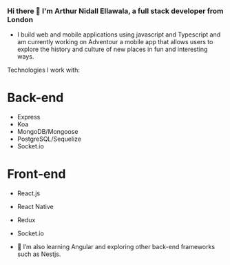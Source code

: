 ### Hi there 👋 I'm Arthur Nidall Ellawala, a full stack developer from London

- I build web and mobile applications using javascript and Typescript and am currently working on Adventour a mobile app that allows users to explore the history and culture of new places in fun and interesting ways. 

Technologies I work with:
# Back-end
- Express
- Koa
- MongoDB/Mongoose
- PostgreSQL/Sequelize
- Socket.io

# Front-end
- React.js
- React Native
- Redux
- Socket.io


- 🌱 I’m also learning Angular and exploring other back-end frameworks such as Nestjs. 


<!--
**NidalEllawala/NidalEllawala** is a ✨ _special_ ✨ repository because its `README.md` (this file) appears on your GitHub profile.

Here are some ideas to get you started:

- 🔭 I’m currently working on ...
- 🌱 I’m currently learning ...
- 👯 I’m looking to collaborate on ...
- 🤔 I’m looking for help with ...
- 💬 Ask me about ...
- 📫 How to reach me: ...
- 😄 Pronouns: ...
- ⚡ Fun fact: ...
-->
